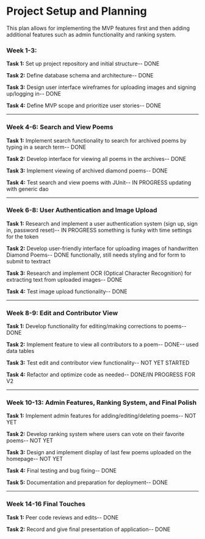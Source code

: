 # Project Setup and Planning

This plan allows for implementing the MVP features first
and then adding additional features such as admin functionality 
and ranking system.




### Week 1-3:    
**Task 1:** Set up project repository and initial structure-- DONE

**Task 2:** Define database schema and architecture-- DONE

**Task 3:** Design user interface wireframes for uploading images and signing up/logging in-- DONE

**Task 4:** Define MVP scope and prioritize user stories-- DONE

---

### Week 4-6: Search and View Poems

**Task 1:** Implement search functionality to search for archived poems by typing in a search term-- DONE

**Task 2:** Develop interface for viewing all poems in the archives-- DONE

**Task 3:** Implement viewing of archived diamond poems-- DONE

**Task 4:** Test search and view poems with JUnit-- IN PROGRESS updating with generic dao 

---

### Week 6-8: User Authentication and Image Upload

**Task 1:** Research and implement a user authentication system (sign up, sign in, password reset)-- IN PROGRESS something is funky with time settings for the token

**Task 2:** Develop user-friendly interface for uploading images of handwritten Diamond Poems-- DONE functionally, still needs styling and for form to submit to textract

**Task 3:** Research and implement OCR (Optical Character Recognition) for extracting text from uploaded images-- DONE

**Task 4:** Test image upload functionality-- DONE

---

### Week 8-9: Edit and Contributor View

**Task 1:** Develop functionality for editing/making corrections to poems-- DONE

**Task 2:** Implement feature to view all contributors to a poem-- DONE-- used data tables

**Task 3:** Test edit and contributor view functionality-- NOT YET STARTED

**Task 4:** Refactor and optimize code as needed-- DONE/IN PROGRESS FOR V2

---

### Week 10-13: Admin Features, Ranking System, and Final Polish

**Task 1:** Implement admin features for adding/editing/deleting poems-- NOT YET

**Task 2:** Develop ranking system where users can vote on their favorite poems-- NOT YET

**Task 3:** Design and implement display of last few poems uploaded on the homepage-- NOT YET

**Task 4:** Final testing and bug fixing-- DONE

**Task 5:** Documentation and preparation for deployment-- DONE

---

### Week 14-16 Final Touches

**Task 1:** Peer code reviews and edits-- DONE

**Task 2:** Record and give final presentation of application-- DONE




